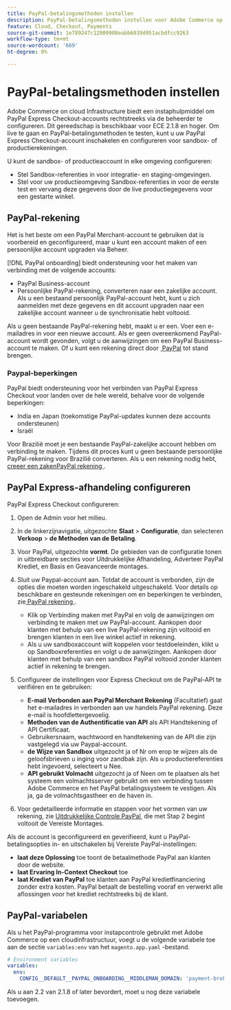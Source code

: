 ```yaml
---
title: PayPal-betalingsmethoden instellen
description: PayPal-betalingsmethoden instellen voor Adobe Commerce op cloudinfrastructuur.
feature: Cloud, Checkout, Payments
source-git-commit: 1e789247c12009908eabb6039d951acbdfcc9263
workflow-type: tm+mt
source-wordcount: '669'
ht-degree: 0%

---
```


# PayPal-betalingsmethoden instellen

Adobe Commerce on cloud Infrastructure biedt een instaphulpmiddel om PayPal Express Checkout-accounts rechtstreeks via de beheerder te configureren. Dit gereedschap is beschikbaar voor ECE 2.1.8 en hoger. Om live te gaan en PayPal-betalingsmethoden te testen, kunt u uw PayPal Express Checkout-account inschakelen en configureren voor sandbox- of productierekeningen.

U kunt de sandbox- of productieaccount in elke omgeving configureren:

* Stel Sandbox-referenties in voor integratie- en staging-omgevingen.
* Stel voor uw productieomgeving Sandbox-referenties in voor de eerste test en vervang deze gegevens door de live productiegegevens voor een gestarte winkel.

## PayPal-rekening

Het is het beste om een PayPal Merchant-account te gebruiken dat is voorbereid en geconfigureerd, maar u kunt een account maken of een persoonlijke account upgraden via Beheer.

[!DNL PayPal onboarding] biedt ondersteuning voor het maken van verbinding met de volgende accounts:

* PayPal Business-account
* Persoonlijke PayPal-rekening, converteren naar een zakelijke account. Als u een bestaand persoonlijk PayPal-account hebt, kunt u zich aanmelden met deze gegevens en dit account upgraden naar een zakelijke account wanneer u de synchronisatie hebt voltooid.

Als u geen bestaande PayPal-rekening hebt, maakt u er een. Voer een e-mailadres in voor een nieuwe account. Als er geen overeenkomend PayPal-account wordt gevonden, volgt u de aanwijzingen om een PayPal Business-account te maken. Of u kunt een rekening direct door [&#x200B; PayPal &#x200B;](https://www.paypal.com/us/webapps/mpp/account-selection) tot stand brengen.

### Paypal-beperkingen

PayPal biedt ondersteuning voor het verbinden van PayPal Express Checkout voor landen over de hele wereld, behalve voor de volgende beperkingen:

* India en Japan (toekomstige PayPal-updates kunnen deze accounts ondersteunen)
* Israël

Voor Brazilië moet je een bestaande PayPal-zakelijke account hebben om verbinding te maken. Tijdens dit proces kunt u geen bestaande persoonlijke PayPal-rekening voor Brazilië converteren. Als u een rekening nodig hebt, [&#x200B; creeer een zakenPayPal rekening &#x200B;](https://www.paypal.com/us/webapps/mpp/account-selection).

## PayPal Express-afhandeling configureren

PayPal Express Checkout configureren:

1. Open de Admin voor het milieu.
1. In de linkerzijnavigatie, uitgezochte **Slaat** > **Configuratie**, dan selecteren **Verkoop** > **de Methoden van de Betaling**.
1. Voor PayPal, uitgezochte **vormt**. De gebieden van de configuratie tonen in uitbreidbare secties voor Uitdrukkelijke Afhandeling, Adverteer PayPal Krediet, en Basis en Geavanceerde montages.
1. Sluit uw Paypal-account aan. Totdat de account is verbonden, zijn de opties die moeten worden ingeschakeld uitgeschakeld. Voor details op beschikbare en gesteunde rekeningen om en beperkingen te verbinden, zie [&#x200B; PayPal rekening &#x200B;](#paypal-account).

   * Klik op Verbinding maken met PayPal en volg de aanwijzingen om verbinding te maken met uw PayPal-account. Aankopen door klanten met behulp van een live PayPal-rekening zijn voltooid en brengen klanten in een live winkel actief in rekening.
   * Als u uw sandboxaccount wilt koppelen voor testdoeleinden, klikt u op Sandboxreferenties en volgt u de aanwijzingen. Aankopen door klanten met behulp van een sandbox PayPal voltooid zonder klanten actief in rekening te brengen.

1. Configureer de instellingen voor Express Checkout om de PayPal-API te verifiëren en te gebruiken:

   * **E-mail Verbonden aan PayPal Merchant Rekening** (Facultatief) gaat het e-mailadres in verbonden aan uw handels PayPal rekening. Deze e-mail is hoofdlettergevoelig.
   * **Methoden van de Authentificatie van API** als API Handtekening of API Certificaat.
   * Gebruikersnaam, wachtwoord en handtekening van de API die zijn vastgelegd via uw Paypal-account.
   * **de Wijze van Sandbox** uitgezocht ja of Nr om erop te wijzen als de geloofsbrieven u inging voor zandbak zijn. Als u productiereferenties hebt ingevoerd, selecteert u Nee.
   * **API gebruikt Volmacht** uitgezocht ja of Neen om te plaatsen als het systeem een volmachtsserver gebruikt om een verbinding tussen Adobe Commerce en het PayPal betalingssysteem te vestigen. Als ja, ga de volmachtsgastheer en de haven in.

1. Voor gedetailleerde informatie en stappen voor het vormen van uw rekening, zie [&#x200B; Uitdrukkelijke Controle PayPal &#x200B;](https://experienceleague.adobe.com/nl/docs/commerce-admin/stores-sales/payments/paypal/paypal-express-checkout) die met Stap 2 begint voltooit de Vereiste Montages.

Als de account is geconfigureerd en geverifieerd, kunt u PayPal-betalingsopties in- en uitschakelen bij Vereiste PayPal-instellingen:

* **laat deze Oplossing** toe toont de betaalmethode PayPal aan klanten door de website.
* **laat Ervaring In-Context Checkout** toe
* **laat Krediet van PayPal** toe klanten aan PayPal kredietfinanciering zonder extra kosten. PayPal betaalt de bestelling vooraf en verwerkt alle aflossingen voor het krediet rechtstreeks bij de klant.

## PayPal-variabelen

Als u het PayPal-programma voor instapcontrole gebruikt met Adobe Commerce op een cloudinfrastructuur, voegt u de volgende variabele toe aan de sectie `variables:env` van het `magento.app.yaml` -bestand.

```yaml
# Environment variables
variables:
  env:
    CONFIG__DEFAULT__PAYPAL_ONBOARDING__MIDDLEMAN_DOMAIN: 'payment-broker.magento.com'
```

Als u aan 2.2 van 2.1.8 of later bevordert, moet u nog deze variabele toevoegen.
